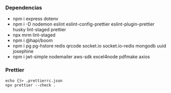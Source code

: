 ### Dependencias

- npm i express dotenv
- npm i -D nodemon eslint eslint-config-prettier eslint-plugin-prettier husky lint-staged prettier
- npx mrm lint-staged
- npm i @hapi/boom
- npm i pg pg-hstore redis qrcode socket.io socket.io-redis mongodb uuid josephine
- npm i jwt-simple nodemailer aws-sdk excel4node pdfmake axios

### Prettier

```
echo {}> .prettierrc.json
npx prettier --check .
```

